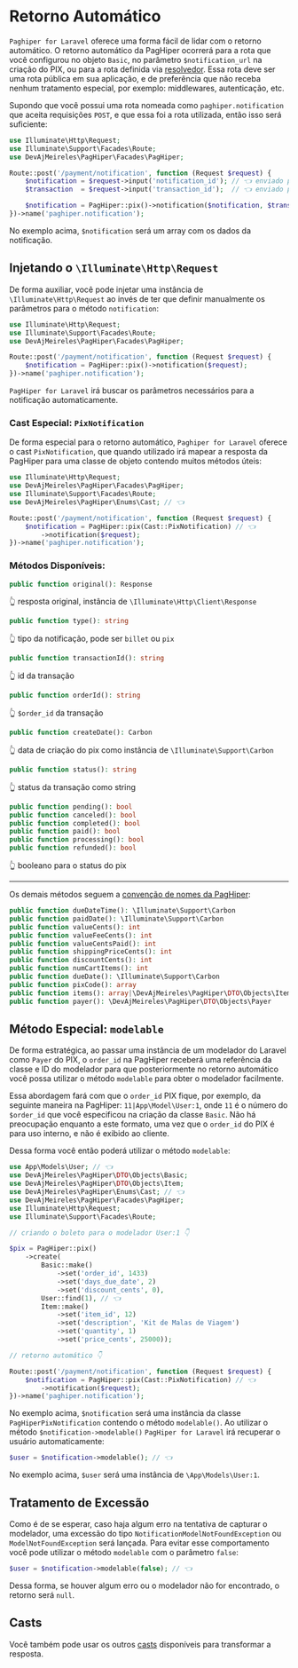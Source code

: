 # Retorno Automático

`Paghiper for Laravel` oferece uma forma fácil de lidar com o retorno automático. O retorno automático da PagHiper 
ocorrerá para a rota que você configurou no objeto `Basic`, no parâmetro `$notification_url` na criação do PIX, 
ou para a rota definida via [resolvedor](../../iniciando/detalhes-tecnicos.md). Essa rota deve ser uma rota pública em sua 
aplicação, e de preferência que não receba nenhum tratamento especial, por exemplo: middlewares, autenticação, etc.

Supondo que você possui uma rota nomeada como `paghiper.notification` que aceita requisições `POST`, e que essa foi 
a rota utilizada, então isso será suficiente:

```php
use Illuminate\Http\Request;
use Illuminate\Support\Facades\Route;
use DevAjMeireles\PagHiper\Facades\PagHiper;

Route::post('/payment/notification', function (Request $request) {
    $notification = $request->input('notification_id'); // 👈 enviado pelo PagHiper
    $transaction  = $request->input('transaction_id');  // 👈 enviado pelo PagHiper

    $notification = PagHiper::pix()->notification($notification, $transaction);
})->name('paghiper.notification');
```

No exemplo acima, `$notification` será um array com os dados da notificação.

## Injetando o `\Illuminate\Http\Request`

De forma auxiliar, você pode injetar uma instância de `\Illuminate\Http\Request` ao invés de ter que definir 
manualmente os parâmetros para o método `notification`:

```php
use Illuminate\Http\Request;
use Illuminate\Support\Facades\Route;
use DevAjMeireles\PagHiper\Facades\PagHiper;

Route::post('/payment/notification', function (Request $request) {
    $notification = PagHiper::pix()->notification($request);
})->name('paghiper.notification');
```

`PagHiper for Laravel` irá buscar os parâmetros necessários para a notificação automaticamente.

### Cast Especial: `PixNotification`

De forma especial para o retorno automático, `Paghiper for Laravel` oferece o cast `PixNotification`, que quando
utilizado irá mapear a resposta da PagHiper para uma classe de objeto contendo muitos métodos úteis:

```php
use Illuminate\Http\Request;
use DevAjMeireles\PagHiper\Facades\PagHiper;
use Illuminate\Support\Facades\Route;
use DevAjMeireles\PagHiper\Enums\Cast; // 👈

Route::post('/payment/notification', function (Request $request) {
    $notification = PagHiper::pix(Cast::PixNotification) // 👈
        ->notification($request);
})->name('paghiper.notification');
```

### Métodos Disponíveis:

```php
public function original(): Response
```

👆 resposta original, instância de `\Illuminate\Http\Client\Response`

```php
public function type(): string
```

👆 tipo da notificação, pode ser `billet` ou `pix`

```php
public function transactionId(): string
```

👆 id da transação

```php
public function orderId(): string
```

👆 `$order_id` da transação

```php
public function createDate(): Carbon
```

👆 data de criação do pix como instância de `\Illuminate\Support\Carbon`

```php
public function status(): string
```

👆 status da transação como string

```php
public function pending(): bool
public function canceled(): bool
public function completed(): bool
public function paid(): bool
public function processing(): bool
public function refunded(): bool
```

👆 booleano para o status do pix

---

Os demais métodos seguem a <a href="https://dev.paghiper.com/reference/notificacoes-automatica-de-status-retorno-automatico-pix" target="_blank">convenção de nomes da PagHiper</a>:

```php
public function dueDateTime(): \Illuminate\Support\Carbon
public function paidDate(): \Illuminate\Support\Carbon
public function valueCents(): int
public function valueFeeCents(): int
public function valueCentsPaid(): int
public function shippingPriceCents(): int
public function discountCents(): int
public function numCartItems(): int
public function dueDate(): \Illuminate\Support\Carbon
public function pixCode(): array
public function items(): array|\DevAjMeireles\PagHiper\DTO\Objects\Item
public function payer(): \DevAjMeireles\PagHiper\DTO\Objects\Payer
```

## Método Especial: `modelable`

De forma estratégica, ao passar uma instância de um modelador do Laravel como `Payer` do PIX, o `order_id` na PagHiper receberá uma referência da classe e ID do modelador para que posteriormente no retorno automático você possa utilizar o método `modelable` para obter o modelador facilmente.

Essa abordagem fará com que o `order_id` PIX fique, por exemplo, da seguinte maneira na PagHiper: `11|App\Model\User:1`, onde `11` é o número do `$order_id` que você especificou na criação da classe `Basic`. Não há preocupação enquanto a este formato, uma vez que o `order_id` do PIX é para uso interno, e não é exibido ao cliente.

Dessa forma você então poderá utilizar o método `modelable`:

```php
use App\Models\User; // 👈
use DevAjMeireles\PagHiper\DTO\Objects\Basic;
use DevAjMeireles\PagHiper\DTO\Objects\Item;
use DevAjMeireles\PagHiper\Enums\Cast; // 👈
use DevAjMeireles\PagHiper\Facades\PagHiper;
use Illuminate\Http\Request;
use Illuminate\Support\Facades\Route;

// criando o boleto para o modelador User:1 👇

$pix = PagHiper::pix()
    ->create(
        Basic::make()
            ->set('order_id', 1433)  
            ->set('days_due_date', 2)  
            ->set('discount_cents', 0),
        User::find(1), // 👈
        Item::make()
            ->set('item_id', 12) 
            ->set('description', 'Kit de Malas de Viagem') 
            ->set('quantity', 1) 
            ->set('price_cents', 25000));

// retorno automático 👇

Route::post('/payment/notification', function (Request $request) {
    $notification = PagHiper::pix(Cast::PixNotification) // 👈
        ->notification($request);
})->name('paghiper.notification');
```

No exemplo acima, `$notification` será uma instância da classe `PagHiperPixNotification` contendo o método `modelable()`.
Ao utilizar o método `$notification->modelable()` `PagHiper for Laravel` irá recuperar o usuário automaticamente:

```php
$user = $notification->modelable(); // 👈
```

No exemplo acima, `$user` será uma instância de `\App\Models\User:1`.

## Tratamento de Excessão

Como é de se esperar, caso haja algum erro na tentativa de capturar o modelador, uma excessão do tipo 
`NotificationModelNotFoundException` ou `ModelNotFoundException` será lançada. Para evitar esse comportamento
você pode utilizar o método `modelable` com o parâmetro `false`:

```php
$user = $notification->modelable(false); // 👈
```

Dessa forma, se houver algum erro ou o modelador não for encontrado, o retorno será `null`.

## Casts

Você também pode usar os outros [casts](../utilidades/casts.md) disponíveis para transformar a resposta.
